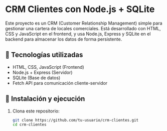 # CRM Clientes con Node.js + SQLite

Este proyecto es un CRM (Customer Relationship Management) simple para gestionar una cartera de locales comerciales. Está desarrollado con HTML, CSS y JavaScript en el frontend, y usa Node.js, Express y SQLite en el backend para almacenar los datos de forma persistente.

## 🧰 Tecnologías utilizadas

- HTML, CSS, JavaScript (Frontend)
- Node.js + Express (Servidor)
- SQLite (Base de datos)
- Fetch API para comunicación cliente-servidor

## 🚀 Instalación y ejecución

1. Clona este repositorio:
   ```bash
   git clone https://github.com/tu-usuario/crm-clientes.git
   cd crm-clientes